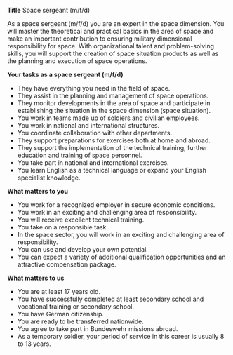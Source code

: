 **Title**
Space sergeant (m/f/d)

As a space sergeant (m/f/d) you are an expert in the space dimension. You will master the theoretical and practical basics in the area of space and make an important contribution to ensuring military dimensional responsibility for space. With organizational talent and problem-solving skills, you will support the creation of space situation products as well as the planning and execution of space operations.

**Your tasks as a space sergeant (m/f/d)**

-	They have everything you need in the field of space.
-	They assist in the planning and management of space operations.
-	They monitor developments in the area of space and participate in establishing the situation in the space dimension (space situation).
-	You work in teams made up of soldiers and civilian employees.
-	You work in national and international structures.
-	You coordinate collaboration with other departments. 
-	They support preparations for exercises both at home and abroad. 
-	They support the implementation of the technical training, further education and training of space personnel. 
-	You take part in national and international exercises. 
-	You learn English as a technical language or expand your English specialist knowledge.

**What matters to you**

-	You work for a recognized employer in secure economic conditions.
-	You work in an exciting and challenging area of responsibility.
-	You will receive excellent technical training. 
-	You take on a responsible task.
-	In the space sector, you will work in an exciting and challenging area of responsibility.
-	You can use and develop your own potential. 
-	You can expect a variety of additional qualification opportunities and an attractive compensation package.

**What matters to us**

-	You are at least 17 years old.
-	You have successfully completed at least secondary school and vocational training or secondary school. 
-	You have German citizenship. 
-	You are ready to be transferred nationwide. 
-	You agree to take part in Bundeswehr missions abroad. 
-	As a temporary soldier, your period of service in this career is usually 8 to 13 years.
